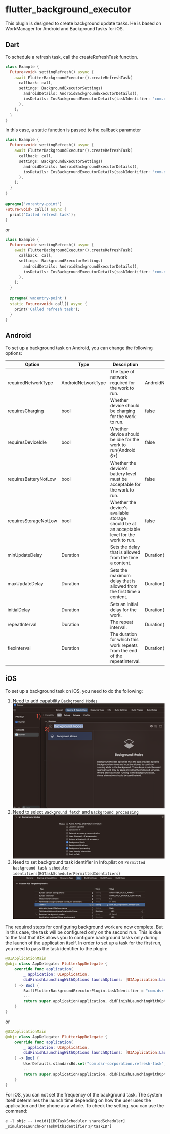 # flutter_background_executor

This plugin is designed to create background update tasks. He is based on WorkManager for Android
and BackgroundTasks for iOS.

## Dart

To schedule a refresh task, call the createRefreshTask function.

```dart
class Example {
  Future<void> settingRefresh() async {
    await FlutterBackgroundExecutor().createRefreshTask(
      callback: call,
      settings: BackgroundExecutorSettings(
        androidDetails: AndroidBackgroundExecutorDetails(),
        iosDetails: IosBackgroundExecutorDetails(taskIdentifier: 'com.dsr_corporation.refresh-task'),
      ),
    );
  }
}
```

In this case, a static function is passed to the callback parameter

```dart
class Example {
  Future<void> settingRefresh() async {
    await FlutterBackgroundExecutor().createRefreshTask(
      callback: call,
      settings: BackgroundExecutorSettings(
        androidDetails: AndroidBackgroundExecutorDetails(),
        iosDetails: IosBackgroundExecutorDetails(taskIdentifier: 'com.dsr_corporation.refresh-task'),
      ),
    );
  }
}

@pragma('vm:entry-point')
Future<void> call() async {
  print('Called refresh task');
}
```

or

```dart
class Example {
  Future<void> settingRefresh() async {
    await FlutterBackgroundExecutor().createRefreshTask(
      callback: call,
      settings: BackgroundExecutorSettings(
        androidDetails: AndroidBackgroundExecutorDetails(),
        iosDetails: IosBackgroundExecutorDetails(taskIdentifier: 'com.dsr_corporation.refresh-task'),
      ),
    );
  }

  @pragma('vm:entry-point')
  static Future<void> call() async {
    print('Called refresh task');
  }
}
```

## Android

To set up a background task on Android, you can change the following options:

| Option                | Type               | Description                                                                                  | Default value                  |
|-----------------------|--------------------|----------------------------------------------------------------------------------------------|--------------------------------|
| requiredNetworkType   | AndroidNetworkType | The type of network required for the work to run.                                            | AndroidNetworkType.notRequired |
| requiresCharging      | bool               | Whether device should be charging for the work to run.                                       | false                          |
| requiresDeviceIdle    | bool               | Whether device should be idle for the work to run(Android 6+)                                | false                          |
| requiresBatteryNotLow | bool               | Whether the device's battery level must be acceptable for the work to run.                   | false                          |
| requiresStorageNotLow | bool               | Whether the device's available storage should be at an acceptable level for the work to run. | false                          |
| minUpdateDelay        | Duration           | Sets the delay that is allowed from the time a content.                                      | Duration(minutes: 15)          |
| maxUpdateDelay        | Duration           | Sets the maximum delay that is allowed from the first time a content.                        | Duration(hours: 1)             |
| initialDelay          | Duration           | Sets an initial delay for the work.                                                          | Duration(minutes: 3)           |
| repeatInterval        | Duration           | The repeat interval.                                                                         | Duration(minutes: 15)          |
| flexInterval          | Duration           | The duration for which this work repeats from the end of the repeatInterval.                 | Duration(minutes: 15)          |

## iOS

To set up a background task on iOS, you need to do the following:

1. Need to add capability `Background Modes` ![image](ios_setting_images/1.png)
2. Need to select `Background fetch` and `Background processing` ![image](ios_setting_images/2.png)
3. Need to set background task identifier in Info.plist on `Permitted background task scheduler identifiers`(`BGTaskSchedulerPermittedIdentifiers`) ![image](ios_setting_images/3.png)

The required steps for configuring background work are now complete. 
But in this case, the task will be configured only on the second run.
This is due to the fact that iOS allows you to configure background tasks only during the launch of the application itself.
In order to set up a task for the first run, you need to pass the task identifier to the plugin:

```swift
@UIApplicationMain
@objc class AppDelegate: FlutterAppDelegate {
    override func application(
        _ application: UIApplication,
        didFinishLaunchingWithOptions launchOptions: [UIApplication.LaunchOptionsKey: Any]?
    ) -> Bool {
        SwiftFlutterBackgroundExecutorPlugin.taskIdentifier = "com.dsr-corporation.refresh-task"
        ...
        return super.application(application, didFinishLaunchingWithOptions: launchOptions);
    }
}

```

or 

```swift
@UIApplicationMain
@objc class AppDelegate: FlutterAppDelegate {
    override func application(
        _ application: UIApplication,
        didFinishLaunchingWithOptions launchOptions: [UIApplication.LaunchOptionsKey: Any]?
    ) -> Bool {
        UserDefaults.standarхВd.set("com.dsr-corporation.refresh-task", forKey: .taskIdentifierKey)
        ...
        return super.application(application, didFinishLaunchingWithOptions: launchOptions);
    }
}
```

For iOS, you can not set the frequency of the background task. 
The system itself determines the launch time depending on how the user uses the application and the phone as a whole.
To check the setting, you can use the command:

`e -l objc -- (void)[[BGTaskScheduler sharedScheduler] _simulateLaunchForTaskWithIdentifier:@"taskID"]`